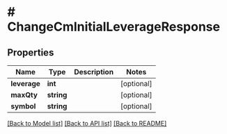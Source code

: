 # # ChangeCmInitialLeverageResponse

## Properties

Name | Type | Description | Notes
------------ | ------------- | ------------- | -------------
**leverage** | **int** |  | [optional]
**maxQty** | **string** |  | [optional]
**symbol** | **string** |  | [optional]

[[Back to Model list]](../../README.md#models) [[Back to API list]](../../README.md#endpoints) [[Back to README]](../../README.md)
